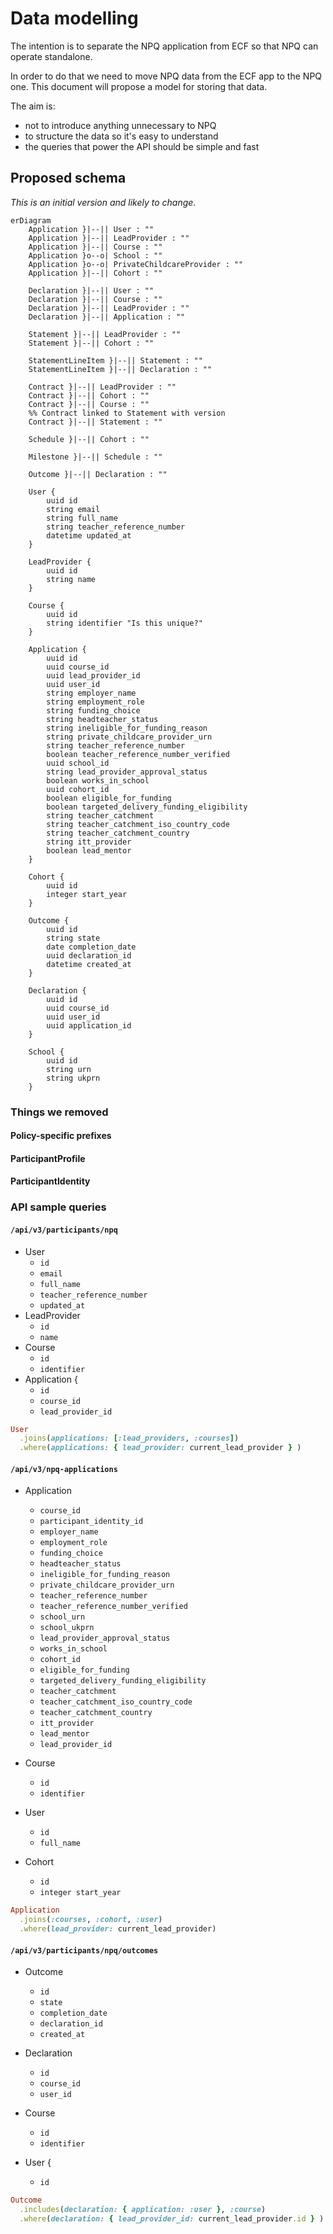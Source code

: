 # Data modelling

The intention is to separate the NPQ application from ECF so that NPQ can operate standalone.

In order to do that we need to move NPQ data from the ECF app to the NPQ one. This document
will propose a model for storing that data.

The aim is:

* not to introduce anything unnecessary to NPQ
* to structure the data so it's easy to understand
* the queries that power the API should be simple and fast

## Proposed schema

_This is an initial version and likely to change_.

```mermaid
erDiagram
    Application }|--|| User : ""
    Application }|--|| LeadProvider : ""
    Application }|--|| Course : ""
    Application }o--o| School : ""
    Application }o--o| PrivateChildcareProvider : ""
    Application }|--|| Cohort : ""

    Declaration }|--|| User : ""
    Declaration }|--|| Course : ""
    Declaration }|--|| LeadProvider : ""
    Declaration }|--|| Application : ""

    Statement }|--|| LeadProvider : ""
    Statement }|--|| Cohort : ""

    StatementLineItem }|--|| Statement : ""
    StatementLineItem }|--|| Declaration : ""

    Contract }|--|| LeadProvider : ""
    Contract }|--|| Cohort : ""
    Contract }|--|| Course : ""
    %% Contract linked to Statement with version
    Contract }|--|| Statement : ""

    Schedule }|--|| Cohort : ""

    Milestone }|--|| Schedule : ""

    Outcome }|--|| Declaration : ""

    User {
        uuid id
        string email
        string full_name
        string teacher_reference_number
        datetime updated_at
    }

    LeadProvider {
        uuid id
        string name
    }

    Course {
        uuid id
        string identifier "Is this unique?"
    }

    Application {
        uuid id
        uuid course_id
        uuid lead_provider_id
        uuid user_id
        string employer_name
        string employment_role
        string funding_choice
        string headteacher_status
        string ineligible_for_funding_reason
        string private_childcare_provider_urn
        string teacher_reference_number
        boolean teacher_reference_number_verified
        uuid school_id
        string lead_provider_approval_status
        boolean works_in_school
        uuid cohort_id
        boolean eligible_for_funding
        boolean targeted_delivery_funding_eligibility
        string teacher_catchment
        string teacher_catchment_iso_country_code
        string teacher_catchment_country
        string itt_provider
        boolean lead_mentor
    }

    Cohort {
        uuid id
        integer start_year
    }

    Outcome {
        uuid id
        string state
        date completion_date
        uuid declaration_id
        datetime created_at
    }

    Declaration {
        uuid id
        uuid course_id
        uuid user_id
        uuid application_id
    }

    School {
        uuid id
        string urn
        string ukprn
    }
```

### Things we removed

#### Policy-specific prefixes
#### ParticipantProfile
#### ParticipantIdentity

### API sample queries

#### `/api/v3/participants/npq`

* User
  - `id`
  - `email`
  - `full_name`
  - `teacher_reference_number`
  - `updated_at`
* LeadProvider
  - `id`
  - `name`
* Course
  - `id`
  - `identifier`
* Application {
  - `id`
  - `course_id`
  - `lead_provider_id`

```ruby
User
  .joins(applications: [:lead_providers, :courses])
  .where(applications: { lead_provider: current_lead_provider } )
```

#### `/api/v3/npq-applications`

* Application
  - `course_id`
  - `participant_identity_id`
  - `employer_name`
  - `employment_role`
  - `funding_choice`
  - `headteacher_status`
  - `ineligible_for_funding_reason`
  - `private_childcare_provider_urn`
  - `teacher_reference_number`
  - `teacher_reference_number_verified`
  - `school_urn`
  - `school_ukprn`
  - `lead_provider_approval_status`
  - `works_in_school`
  - `cohort_id`
  - `eligible_for_funding`
  - `targeted_delivery_funding_eligibility`
  - `teacher_catchment`
  - `teacher_catchment_iso_country_code`
  - `teacher_catchment_country`
  - `itt_provider`
  - `lead_mentor`
  - `lead_provider_id`

* Course
  - `id`
  - `identifier`

* User
  - `id`
  - `full_name`

* Cohort
  - `id`
  - `integer start_year`

```ruby
Application
  .joins(:courses, :cohort, :user)
  .where(lead_provider: current_lead_provider)
```

#### `/api/v3/participants/npq/outcomes`


* Outcome
  - `id`
  - `state`
  - `completion_date`
  - `declaration_id`
  - `created_at`

* Declaration
  - `id`
  - `course_id`
  - `user_id`

* Course
  - `id`
  - `identifier`

* User {
  - `id`

```ruby
Outcome
  .includes(declaration: { application: :user }, :course)
  .where(declaration: { lead_provider_id: current_lead_provider.id } )
```
